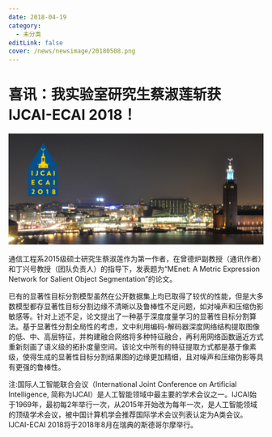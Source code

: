 ```yaml
---
date: 2018-04-19
category:
  - 未分类
editLink: false
cover: /news/newsimage/20180508.png
---
```



# 喜讯：我实验室研究生蔡淑莲斩获IJCAI-ECAI 2018！

![](/news/newsimage/20180508.png)

通信工程系2015级硕士研究生蔡淑莲作为第一作者，在曾德炉副教授（通讯作者）和丁兴号教授（团队负责人）的指导下，发表题为“MEnet: A Metric Expression Network for Salient Object Segmentation”的论文。
<!-- more -->


已有的显著性目标分割模型虽然在公开数据集上均已取得了较优的性能，但是大多数模型都存显著性目标分割边缘不清晰以及鲁棒性不足问题，如对噪声和压缩伪影敏感等。针对上述不足，论文提出了一种基于深度度量学习的显著性目标分割算法。基于显著性分割全局性的考虑，文中利用编码-解码器深度网络结构提取图像的低、中、高层特征，并构建融合网络将多种特征融合，再利用网络函数逼近方式重新刻画了语义级的拓扑度量空间。该论文中所有的特征提取方式都是基于像素级，使得生成的显著性目标分割结果图的边缘更加精细，且对噪声和压缩伪影等具有更强的鲁棒性。

注:国际人工智能联合会议（International Joint Conference on Artificial Intelligence, 简称为IJCAI）是人工智能领域中最主要的学术会议之一。IJCAI始于1969年，最初每2年举行一次，从2015年开始改为每年一次，是人工智能领域的顶级学术会议，被中国计算机学会推荐国际学术会议列表认定为A类会议。IJCAI-ECAI 2018将于2018年8月在瑞典的斯德哥尔摩举行。